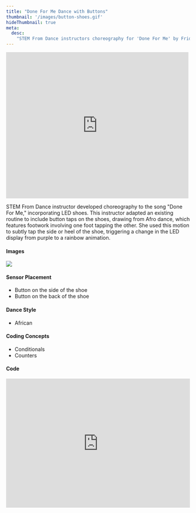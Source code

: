 ```yaml
---
title: "Done For Me Dance with Buttons"
thumbnail: '/images/button-shoes.gif'
hideThumbnail: true
meta:
  desc:
    "STEM From Dance instructors choreography for 'Done For Me' by Fridayy"
---
```

<iframe src="https://nyu.app.box.com/embed/s/193kf93q1689tio6mhay6nbpy02ubw92?sortColumn=date" width="500" height="400" frameborder="0" allowfullscreen webkitallowfullscreen msallowfullscreen></iframe>

STEM From Dance instructor developed choreography to the song "Done For Me," incorporating LED shoes. This instructor adapted an existing routine to include button taps on the shoes, drawing from Afro dance, which features footwork involving one foot tapping the other. She used this motion to subtly tap the side or heel of the shoe, triggering a change in the LED display from purple to a rainbow animation.

#### Images 

<img src="/images/shoes-close.png">

#### Sensor Placement

+ Button on the side of the shoe
+ Button on the back of the shoe

#### Dance Style

+ African

#### Coding Concepts

+ Conditionals
+ Counters

#### Code

<div style="position:relative;height:0;padding-bottom:70%;overflow:hidden;"><iframe style="position:absolute;top:0;left:0;width:100%;height:100%;" src="https://maker.makecode.com/#pub:_9jqRmzYVFM00" frameborder="0" sandbox="allow-popups allow-forms allow-scripts allow-same-origin"></iframe></div>
